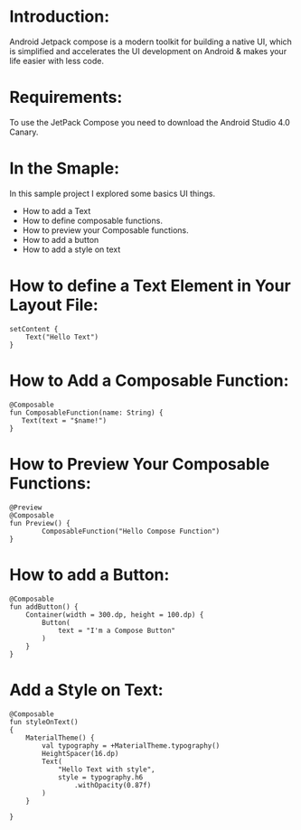 # Introduction:
Android Jetpack compose is a modern toolkit for building a native UI, which is simplified and accelerates the UI development on Android & makes your life easier with less code.

# Requirements:
To use the JetPack Compose you need to download the Android Studio 4.0 Canary.

# In the Smaple:
In this sample project I explored some basics UI things.
* How to add a Text
* How to define composable functions. 
* How to preview your Composable functions.
* How to add a button
* How to add a style on text

# How to define a Text Element in Your Layout File:
```
setContent {
    Text("Hello Text")
}
```

# How to Add a Composable Function:
 ```
 @Composable
fun ComposableFunction(name: String) {
    Text(text = "$name!")
}
```

# How to Preview Your Composable Functions:
```
@Preview
@Composable
fun Preview() {
        ComposableFunction("Hello Compose Function")
}
```

# How to add a Button:
```
@Composable
fun addButton() {
    Container(width = 300.dp, height = 100.dp) {
        Button(
            text = "I'm a Compose Button"
        )
    }
}
```

# Add a Style on Text:
```
@Composable
fun styleOnText()
{
    MaterialTheme() {
        val typography = +MaterialTheme.typography()
        HeightSpacer(16.dp)
        Text(
            "Hello Text with style",
            style = typography.h6
                .withOpacity(0.87f)
        )
    }

}
```
